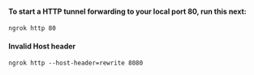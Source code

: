 #### To start a HTTP tunnel forwarding to your local port 80, run this next:
`ngrok http 80`
#### Invalid Host header
`ngrok http --host-header=rewrite 8080`